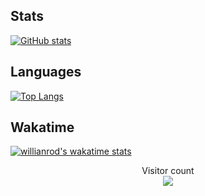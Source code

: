 ## Stats

[![GitHub stats](https://github-readme-stats.vercel.app/api?username=electron271&show_icons=true&theme=synthwave)](https://github.com/electron271/electron271)

## Languages
[![Top Langs](https://github-readme-stats.vercel.app/api/top-langs/?username=electron271&langs_count=10&exclude_repo=TerminalInATerminal&layout=compact)](https://github.com/electron271/electron271)

## Wakatime

[![willianrod's wakatime stats](https://github-readme-stats.vercel.app/api/wakatime?username=electron271)](https://github.com/electron271/electron271)

<p align="center"> 
  Visitor count<br>
  <img src="https://profile-counter.glitch.me/electron271/count.svg" />
</p>


